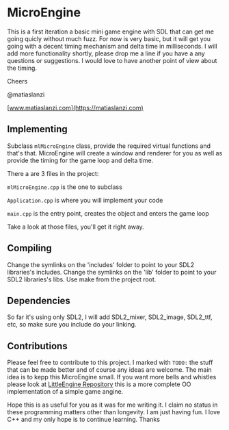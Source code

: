 # MicroEngine
This is a first iteration a basic mini game engine with SDL that can get me going quicly without much fuzz. 
For now is very basic, but it will get you going with a decent timing mechanism and delta time in milliseconds.
I will add more functionality shortly, please drop me a line if you have a any questions or suggestions. 
I would love to have another point of view about the timing.

Cheers 

@matiaslanzi

[www.matiaslanzi.com](https://matiaslanzi.com)


## Implementing
Subclass `mlMicroEngine` class, provide the required virtual functions and that's that.
MicroEngine will create a window and renderer for you as well as provide the timing for the game loop and delta time.

There a are 3 files in the project:

`mlMicroEngine.cpp` is the one to subclass

`Application.cpp` is where you will implement your code

`main.cpp` is the entry point, creates the object and enters the game loop

Take a look at those files, you'll get it right away.

## Compiling
Change the symlinks on the 'includes' folder to point to your SDL2 libraries's includes.
Change the symlinks on the 'lib' folder to point to your SDL2 libraries's libs.
Use make from the project root.

## Dependencies
So far it's using only SDL2, I will add SDL2_mixer, SDL2_image, SDL2_ttf, etc, so make sure you include do your linking.

## Contributions
Please feel free to contribute to this project.
I marked with `TODO:` the stuff that can be made better and of course any ideas are welcome.
The main idea is to kepp this MicroEngine small.
If you want more bells and whistles please look at [LittleEngine Repository](https://github.com/matiaslanzi/LittleEngine) this is a more complete OO implementation of a simple game angine.

Hope this is as useful for you as it was for me writing it. I claim no status in these programming matters other than longevity. I am just having fun. I love C++ and my only hope is to continue learning. 
Thanks

